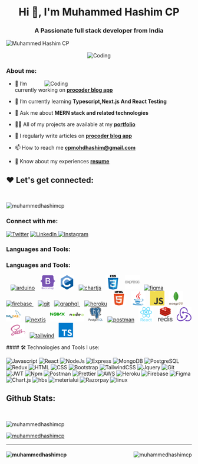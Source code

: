  
 
<!-- ![Banner](https://raw.githubusercontent.com/sreeshilck/sreeshilck/main/banner.jpg) -->

<h1 align="center">Hi 👋, I'm Muhammed Hashim CP</h1>
<h3 align="center">A Passionate full stack developer from India</h3>

<p align="left"> <img src="https://komarev.com/ghpvc/?username=muhammedhashimcp&label=Profile%20views&color=0e75b6&style=flat" alt="Muhammed Hashim CP" /> </p>

<p align="center" ><img align="center" alt="Coding" width="800" src="https://firebasestorage.googleapis.com/v0/b/muhammed-hashim-portfolio.appspot.com/o/personal%2FMERN-Stack-Development-and-Consulting-Services.jpg?alt=media&token=87113ac0-2c63-4355-a396-b15bc237847a"></p>






<h3 align="left">About me:</h3>
<img align="right" alt="Coding" width="400" src="https://c.tenor.com/qJ5evVs-_uUAAAAC/coding.gif">

<p align="left" >
</p>







- 🔭 I’m currently working on [**procoder blog app**](https://procoderblogapp.netlify.app/)

- 🌱 I’m currently learning **Typescript,Next.js And React Testing**

- 💬 Ask me about **MERN stack and related technologies**

- 👨‍💻 All of my projects are available at my [**portfolio**](https://muhammedhashimportfolio.netlify.app/)
 
- 📝 I regularly write articles on [**procoder blog app**](https://procoderblogapp.netlify.app/)

- 📫 How to reach me **cpmohdhashim@gmail.com**

- 📄 Know about my experiences [**resume**](resume)



## ❤️ Let's get connected:
<br>
<p align="left"> <img src="https://komarev.com/ghpvc/?username=muhammedhashimcp&label=Profile%20views&color=0e75b6&style=flat" alt="muhammedhashimcp" /> </p>


<h3 align="left">Connect with me:</h3>
<p align="left">
</p>
<p>
<a href="https://twitter.com/cpmohdhashim" target="_blank"><img alt="Twitter" src="https://img.shields.io/badge/twitter-%231DA1F2.svg?&style=for-the-badge&logo=twitter&logoColor=white"  height="30px"/></a> <a href="https://www.linkedin.com/in/muhammed-hashim-9aa2a9143/" target="_blank"><img alt="LinkedIn" src="https://img.shields.io/badge/linkedin-%230077B5.svg?&style=for-the-badge&logo=linkedin&logoColor=white"  height="30px"/> <a href="https://instagram.com" target="_blank"><img alt="Instagram" src="https://img.shields.io/badge/Instagram-E4405F?style=for-the-badge&logo=instagram&logoColor=white"  height="30px"/></a>
</p>

	
<h3 align="left">Languages and Tools:</h3>
<h3 align="left">Languages and Tools:</h3>
<p align="left"> 
		&nbsp;&nbsp; <a href="https://www.arduino.cc/" target="_blank" rel="noreferrer"> <img
				src="https://cdn.worldvectorlogo.com/logos/arduino-1.svg" alt="arduino" width="40" height="40" /></a>
				&nbsp;&nbsp; <a
			href="https://getbootstrap.com" target="_blank" rel="noreferrer"> <img
				src="https://raw.githubusercontent.com/devicons/devicon/master/icons/bootstrap/bootstrap-plain-wordmark.svg"
				alt="bootstrap" width="40" height="40" /></a>&nbsp;&nbsp; <a href="https://www.cprogramming.com/" target="_blank"
			rel="noreferrer"> <img src="https://raw.githubusercontent.com/devicons/devicon/master/icons/c/c-original.svg"
				alt="c" width="40" height="40" /></a>&nbsp;&nbsp; <a href="https://www.chartjs.org" target="_blank" rel="noreferrer">
			<img src="https://www.chartjs.org/media/logo-title.svg" alt="chartjs" width="40" height="40" /></a>&nbsp;&nbsp; <a
			href="https://www.w3schools.com/css/" target="_blank" rel="noreferrer"> <img
				src="https://raw.githubusercontent.com/devicons/devicon/master/icons/css3/css3-original-wordmark.svg"
				alt="css3" width="40" height="40" /></a>&nbsp;&nbsp; <a href="https://expressjs.com" target="_blank" rel="noreferrer">
			<img src="https://raw.githubusercontent.com/devicons/devicon/master/icons/express/express-original-wordmark.svg"
				alt="express" width="40" height="40" /></a>&nbsp;&nbsp; <a href="https://www.figma.com/" target="_blank"
			rel="noreferrer"> <img src="https://www.vectorlogo.zone/logos/figma/figma-icon.svg" alt="figma" width="40"
				height="40" /></a>&nbsp;&nbsp; <a href="https://firebase.google.com/" target="_blank" rel="noreferrer"> <img
				src="https://www.vectorlogo.zone/logos/firebase/firebase-icon.svg" alt="firebase" width="40" height="40" />
		</a>&nbsp;&nbsp; <a href="https://git-scm.com/" target="_blank" rel="noreferrer"> <img
				src="https://www.vectorlogo.zone/logos/git-scm/git-scm-icon.svg" alt="git" width="40" height="40" /></a>&nbsp;&nbsp; <a
			href="https://graphql.org" target="_blank" rel="noreferrer"> <img
				src="https://www.vectorlogo.zone/logos/graphql/graphql-icon.svg" alt="graphql" width="40" height="40" />
		</a>&nbsp;&nbsp; <a href="https://heroku.com" target="_blank" rel="noreferrer"> <img
				src="https://www.vectorlogo.zone/logos/heroku/heroku-icon.svg" alt="heroku" width="40" height="40" /></a>&nbsp;&nbsp;
		<a href="https://www.w3.org/html/" target="_blank" rel="noreferrer"> <img
				src="https://raw.githubusercontent.com/devicons/devicon/master/icons/html5/html5-original-wordmark.svg"
				alt="html5" width="40" height="40" /></a>&nbsp;&nbsp; <a href="https://www.java.com" target="_blank" rel="noreferrer">
			<img src="https://raw.githubusercontent.com/devicons/devicon/master/icons/java/java-original.svg" alt="java"
				width="40" height="40" /></a>&nbsp;&nbsp; <a href="https://developer.mozilla.org/en-US/docs/Web/JavaScript"
			target="_blank" rel="noreferrer"> <img
				src="https://raw.githubusercontent.com/devicons/devicon/master/icons/javascript/javascript-original.svg"
				alt="javascript" width="40" height="40" /></a>&nbsp;&nbsp; <a href="https://www.mongodb.com/" target="_blank"
			rel="noreferrer"> <img
				src="https://raw.githubusercontent.com/devicons/devicon/master/icons/mongodb/mongodb-original-wordmark.svg"
				alt="mongodb" width="40" height="40" /></a>&nbsp;&nbsp; <a href="https://www.mysql.com/" target="_blank"
			rel="noreferrer"> <img
				src="https://raw.githubusercontent.com/devicons/devicon/master/icons/mysql/mysql-original-wordmark.svg"
				alt="mysql" width="40" height="40" /></a>&nbsp;&nbsp; <a href="https://nextjs.org/" target="_blank" rel="noreferrer">
			<img src="https://cdn.worldvectorlogo.com/logos/nextjs-2.svg" alt="nextjs" width="40" height="40" /></a>&nbsp;&nbsp; <a
			href="https://www.nginx.com" target="_blank" rel="noreferrer"> <img
				src="https://raw.githubusercontent.com/devicons/devicon/master/icons/nginx/nginx-original.svg" alt="nginx"
				width="40" height="40" /></a>&nbsp;&nbsp; <a href="https://nodejs.org" target="_blank" rel="noreferrer"> <img
				src="https://raw.githubusercontent.com/devicons/devicon/master/icons/nodejs/nodejs-original-wordmark.svg"
				alt="nodejs" width="40" height="40" /></a>&nbsp;&nbsp; <a href="https://www.postgresql.org" target="_blank"
			rel="noreferrer"> <img
				src="https://raw.githubusercontent.com/devicons/devicon/master/icons/postgresql/postgresql-original-wordmark.svg"
				alt="postgresql" width="40" height="40" /></a>&nbsp;&nbsp; <a href="https://postman.com" target="_blank"
			rel="noreferrer"> <img src="https://www.vectorlogo.zone/logos/getpostman/getpostman-icon.svg" alt="postman"
				width="40" height="40" /></a>&nbsp;&nbsp; <a href="https://reactjs.org/" target="_blank" rel="noreferrer"> <img
				src="https://raw.githubusercontent.com/devicons/devicon/master/icons/react/react-original-wordmark.svg"
				alt="react" width="40" height="40" /></a>&nbsp;&nbsp; <a href="https://redis.io" target="_blank" rel="noreferrer"> <img
				src="https://raw.githubusercontent.com/devicons/devicon/master/icons/redis/redis-original-wordmark.svg"
				alt="redis" width="40" height="40" /></a>&nbsp;&nbsp; <a href="https://redux.js.org" target="_blank" rel="noreferrer">
			<img src="https://raw.githubusercontent.com/devicons/devicon/master/icons/redux/redux-original.svg" alt="redux"
				width="40" height="40" /></a>&nbsp;&nbsp; <a href="https://sass-lang.com" target="_blank" rel="noreferrer"> <img
				src="https://raw.githubusercontent.com/devicons/devicon/master/icons/sass/sass-original.svg" alt="sass"
				width="40" height="40" /></a>&nbsp;&nbsp; <a href="https://tailwindcss.com/" target="_blank" rel="noreferrer"> <img
				src="https://www.vectorlogo.zone/logos/tailwindcss/tailwindcss-icon.svg" alt="tailwind" width="40"
				height="40" /></a>&nbsp;&nbsp; <a href="https://www.typescriptlang.org/" target="_blank" rel="noreferrer"> <img
				src="https://raw.githubusercontent.com/devicons/devicon/master/icons/typescript/typescript-original.svg"
				alt="typescript" width="40" height="40" /></a>&nbsp;&nbsp; </p>
	#### 🛠️ Technologies and Tools I use:
	<br>
<p>
<img alt="Javascript" src="https://img.shields.io/badge/JavaScript-323330?style=for-the-badge&logo=javascript&logoColor=F7DF1E" />
<img alt="React" src="https://img.shields.io/badge/React-20232A?style=for-the-badge&logo=react&logoColor=61DAFB"/>
<img alt="NodeJs" src="https://img.shields.io/badge/Node.js-339933?style=for-the-badge&logo=nodedotjs&logoColor=white"/>
<img alt="Express" src="https://img.shields.io/badge/Express.js-000000?style=for-the-badge&logo=express&logoColor=white"/>
<img alt="MongoDB" src="https://img.shields.io/badge/MongoDB-4EA94B?style=for-the-badge&logo=mongodb&logoColor=white"/>
<img alt="PostgreSQL" src="https://img.shields.io/badge/PostgreSQL-316192?style=for-the-badge&logo=postgresql&logoColor=white"/>
<img alt="Redux" src="https://img.shields.io/badge/Redux-593D88?style=for-the-badge&logo=redux&logoColor=white"/>
<img alt="HTML" src="https://img.shields.io/badge/HTML5-E34F26?style=for-the-badge&logo=html5&logoColor=white"/>
<img alt="CSS" src="https://img.shields.io/badge/CSS3-1572B6?style=for-the-badge&logo=css3&logoColor=white"/>
<img alt="Bootstrap" src="https://img.shields.io/badge/Bootstrap-563D7C?style=for-the-badge&logo=bootstrap&logoColor=white"/>
<img alt="TailwindCSS" src="https://img.shields.io/badge/Tailwind_CSS-38B2AC?style=for-the-badge&logo=tailwind-css&logoColor=white"/>
<img alt="Jquery" src="https://img.shields.io/badge/jQuery-0769AD?style=for-the-badge&logo=jquery&logoColor=white"/>
<img alt="Git" src="https://img.shields.io/badge/GIT-E44C30?style=for-the-badge&logo=git&logoColor=white"/>
<img alt="JWT" src="https://img.shields.io/badge/JWT-000000?style=for-the-badge&logo=JSON%20web%20tokens&logoColor=white"/>
<img alt="Npm" src="https://img.shields.io/badge/npm-CB3837?style=for-the-badge&logo=npm&logoColor=white"/>
<img alt="Postman" src="https://img.shields.io/badge/Postman-FF6C37?style=for-the-badge&logo=Postman&logoColor=white"/>
<img alt="Prettier" src="https://img.shields.io/badge/prettier-1A2C34?style=for-the-badge&logo=prettier&logoColor=F7BA3E"/>
<img alt="AWS" src="https://img.shields.io/badge/Amazon_AWS-FF9900?style=for-the-badge&logo=amazonaws&logoColor=white"/>
<img alt="Heroku" src="https://img.shields.io/badge/Heroku-430098?style=for-the-badge&logo=heroku&logoColor=white"/>
<img alt="Firebase" src="https://img.shields.io/badge/firebase-ffca28?style=for-the-badge&logo=firebase&logoColor=black"/>
<img alt="Figma" src="https://img.shields.io/badge/Figma-F24E1E?style=for-the-badge&logo=figma&logoColor=white"/>
 <img alt="Chart.js" src="https://img.shields.io/badge/Chart.js-FF6384?style=for-the-badge&logo=chartdotjs&logoColor=white"/>
	
  <img alt="hbs" src="https://img.shields.io/badge/Handlebars.js-f0772b?style=for-the-badge&logo=handlebarsdotjs&logoColor=black"/>
   <img alt="meterialui" src="https://img.shields.io/badge/Material%20UI-007FFF?style=for-the-badge&logo=mui&logoColor=white"/>
  <img alt="Razorpay" src="https://img.shields.io/badge/Razorpay-02042B?style=for-the-badge&logo=razorpay&logoColor=3395FF"/>
  <img alt="linux" src="https://img.shields.io/badge/Linux-FCC624?style=for-the-badge&logo=linux&logoColor=black"/>
	
</p>


## Github Stats:
<br>
<p align="left"> <img src="https://komarev.com/ghpvc/?username=muhammedhashimcp&label=Profile%20views&color=0e75b6&style=flat" alt="muhammedhashimcp" /> </p>

<p align="left"> <a href="https://github.com/ryo-ma/github-profile-trophy"><img src="https://github-profile-trophy.vercel.app/?username=muhammedhashimcp" alt="muhammedhashimcp" /></a> </p>
<hr>
<h4><img align="left" src="https://github-readme-stats.vercel.app/api/top-langs?username=muhammedhashimcp&show_icons=true&locale=en&layout=compact" alt="muhammedhashimcp" /></h4>
 

<p><img align="right" src="https://github-readme-streak-stats.herokuapp.com/?user=muhammedhashimcp&" alt="muhammedhashimcp" /></p>
